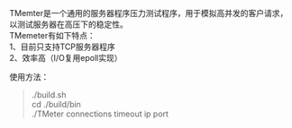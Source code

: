 TMemter是一个通用的服务器程序压力测试程序，用于模拟高并发的客户请求，以测试服务器在高压下的稳定性。<br/>
TMemeter有如下特点：<br/>
1、目前只支持TCP服务器程序<br/>
2、效率高（I/O复用epoll实现）<br/>

使用方法：<br/>
> ./build.sh <br/>
> cd ./build/bin <br/>
> ./TMeter connections timeout ip port <br/>
